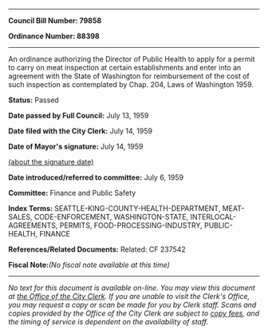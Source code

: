 

********

**Council Bill Number: 79858**
   
**Ordinance Number: 88398**
********

 An ordinance authorizing the Director of Public Health to apply for a permit to carry on meat inspection at certain establishments and enter into an agreement with the State of Washington for reimbursement of the cost of such inspection as contemplated by Chap. 204, Laws of Washington 1959.

**Status:** Passed
   
**Date passed by Full Council:** July 13, 1959
   
**Date filed with the City Clerk:** July 14, 1959
   
**Date of Mayor's signature:** July 14, 1959
   
[(about the signature date)](/~public/approvaldate.htm)
   
   
   
**Date introduced/referred to committee:** July 6, 1959
   
**Committee:** Finance and Public Safety
   
   
**Index Terms:** SEATTLE-KING-COUNTY-HEALTH-DEPARTMENT, MEAT-SALES, CODE-ENFORCEMENT, WASHINGTON-STATE, INTERLOCAL-AGREEMENTS, PERMITS, FOOD-PROCESSING-INDUSTRY, PUBLIC-HEALTH, FINANCE

**References/Related Documents:** Related: CF 237542

**Fiscal Note:**_(No fiscal note available at this time)_
********

_No text for this document is available on-line. You may view this document at [the Office of the City Clerk](http://www.seattle.gov/leg/clerk/contactUs.htm). If you are unable to visit the Clerk's Office, you may request a copy or scan be made for you by Clerk staff. Scans and copies provided by the Office of the City Clerk are subject to [copy fees](http://clerk.seattle.gov/~public/clerkfees.htm), and the timing of service is dependent on the availability of staff._

